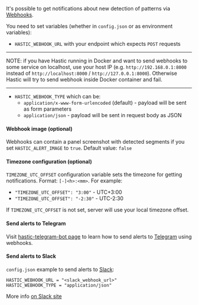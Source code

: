 It's possible to get notifications about new detection of patterns via [Webhooks](https://en.wikipedia.org/wiki/Webhook).

You need to set variables (whether in `config.json` or as environment variables):
- `HASTIC_WEBHOOK_URL` with your endpoint which expects `POST` requests
***
NOTE: if you have Hastic running in Docker and want to send webhooks to some service on localhost, use your host IP (e.g. `http://192.168.0.1:8000` instead of `http://localhost:8000` / `http://127.0.0.1:8000`). Otherwise Hastic will try to send webhook inside Docker container and fail.
***
- `HASTIC_WEBHOOK_TYPE` which can be:
  - `application/x-www-form-urlencoded` (default) - payload will be sent as form parameters
  - `application/json` - payload will be sent in request body as JSON

#### Webhook image (optional)
Webhooks can contain a panel screenshot with detected segments if you set `HASTIC_ALERT_IMAGE` to `true`. Default value: `false`

#### Timezone configuration (optional)
`TIMEZONE_UTC_OFFSET` configuration variable sets the timezone for getting notifications.
Format: `[-]<h>:<mm>`. For example:
- `"TIMEZONE_UTC_OFFSET": "3:00"` - UTC+3:00
- `"TIMEZONE_UTC_OFFSET": "-2:30"` - UTC-2:30

If `TIMEZONE_UTC_OFFSET` is not set, server will use your local timezone offset.

#### Send alerts to Telegram
Visit [hastic-telegram-bot page](https://github.com/hastic/hastic-telegram-bot) to learn how to send alerts to [Telegram](telegram.org) using webhooks.

#### Send alerts to Slack

`config.json` example to send alerts to [Slack](https://slack.com):
```
HASTIC_WEBHOOK_URL = "<slack_webhook_url>"
HASTIC_WEBHOOK_TYPE = "application/json"
```
More info [on Slack site](https://api.slack.com/messaging/webhooks)